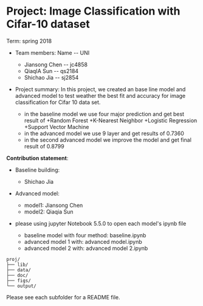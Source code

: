 # Project: Image Classification with Cifar-10 dataset 

Term: spring 2018

+ Team members: Name -- UNI
	+ Jiansong Chen -- jc4858
  	+ QiaqIA Sun -- qs2184
  	+ Shichao Jia -- sj2854

+ Project summary: In this project, we created an base line model and advanced model to test weather the best fit and accuracy for image classification for Cifar 10 data set.
  + in the baseline model we use four major prediction and get best result of 
    +Random Forest
    +K-Nearest Neighbor
    +Logistic Regression
    +Support Vector Machine
  + in the advanced model we use 9 layer and get results of 0.7360
  + in the second advanced model we improve the model and get final result of 0.8799

**Contribution statement**: 
+ Baseline building:
  + Shichao Jia
+ Advanced model:
  + model1: Jiansong Chen
  + model2: Qiaqia Sun

+ please using jupyter Notebook 5.5.0 to open each model's ipynb file
  + baseline model with four method: baseline.ipynb
  + advanced model 1 with: advanced model.ipynb 
  + advanced model 2 with: advanced model 2.ipynb
```
proj/
├── lib/
├── data/
├── doc/
├── figs/
└── output/
```

Please see each subfolder for a README file.

